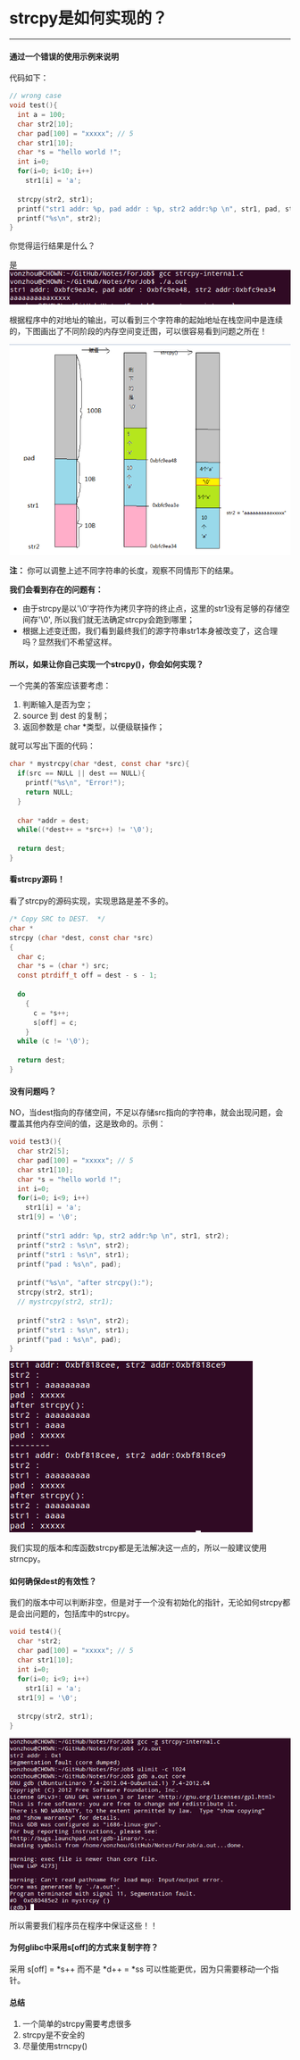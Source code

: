 # strcpy是如何实现的？
---

#### 通过一个错误的使用示例来说明
代码如下：
```C
// wrong case 
void test(){
  int a = 100;
  char str2[10];
  char pad[100] = "xxxxx"; // 5
  char str1[10];
  char *s = "hello world !";
  int i=0;
  for(i=0; i<10; i++)
    str1[i] = 'a';

  strcpy(str2, str1);
  printf("str1 addr: %p, pad addr : %p, str2 addr:%p \n", str1, pad, str2);
  printf("%s\n", str2);
}
```

你觉得运行结果是什么？

是 
![--](strcpy-result.png)

根据程序中的对地址的输出，可以看到三个字符串的起始地址在栈空间中是连续的，下图画出了不同阶段的内存空间变迁图，可以很容易看到问题之所在！

![--](strcpy-flow.png)

**注：** 你可以调整上述不同字符串的长度，观察不同情形下的结果。

**我们会看到存在的问题有：**

* 由于strcpy是以'\0'字符作为拷贝字符的终止点，这里的str1没有足够的存储空间存'\0', 所以我们就无法确定strcpy会跑到哪里；
* 根据上述变迁图，我们看到最终我们的源字符串str1本身被改变了，这合理吗？显然我们不希望这样。

#### 所以，如果让你自己实现一个strcpy()，你会如何实现？

一个完美的答案应该要考虑：

1. 判断输入是否为空；
2. source 到 dest 的复制；
3. 返回参数是 char *类型，以便级联操作；

就可以写出下面的代码：
```C
char * mystrcpy(char *dest, const char *src){
  if(src == NULL || dest == NULL){
    printf("%s\n", "Error!");
    return NULL;
  }

  char *addr = dest;
  while((*dest++ = *src++) != '\0');

  return dest;
}
```


#### 看strcpy源码！

看了strcpy的源码实现，实现思路是差不多的。
```C
/* Copy SRC to DEST.  */
char *
strcpy (char *dest, const char *src)
{
  char c;
  char *s = (char *) src;
  const ptrdiff_t off = dest - s - 1;

  do
    {
      c = *s++;
      s[off] = c;
    }
  while (c != '\0');

  return dest;
}
```

#### 没有问题吗？

NO，当dest指向的存储空间，不足以存储src指向的字符串，就会出现问题，会覆盖其他内存空间的值，这是致命的。示例：

```C
void test3(){
  char str2[5];
  char pad[100] = "xxxxx"; // 5
  char str1[10];
  char *s = "hello world !";
  int i=0;
  for(i=0; i<9; i++)
    str1[i] = 'a';
  str1[9] = '\0';

  printf("str1 addr: %p, str2 addr:%p \n", str1, str2);
  printf("str2 : %s\n", str2);
  printf("str1 : %s\n", str1);
  printf("pad : %s\n", pad);

  printf("%s\n", "after strcpy():");
  strcpy(str2, str1);
  // mystrcpy(str2, str1);
  
  printf("str2 : %s\n", str2);
  printf("str1 : %s\n", str1);
  printf("pad : %s\n", pad);
}
```
![--](strcpy-result2.png)

我们实现的版本和库函数strcpy都是无法解决这一点的，所以一般建议使用strncpy。

#### 如何确保dest的有效性？

我们的版本中可以判断非空，但是对于一个没有初始化的指针，无论如何strcpy都是会出问题的，包括库中的strcpy。

```C
void test4(){
  char *str2;
  char pad[100] = "xxxxx"; // 5
  char str1[10];
  int i=0;
  for(i=0; i<9; i++)
    str1[i] = 'a';
  str1[9] = '\0';

  strcpy(str2, str1);
}
```
![--](strcpy-result3.png)

所以需要我们程序员在程序中保证这些！！



#### 为何glibc中采用s[off]的方式来复制字符？

采用 s[off] = *s++ 而不是 *d++ = *ss 可以性能更优，因为只需要移动一个指针。

#### 总结

1. 一个简单的strcpy需要考虑很多
2. strcpy是不安全的
3. 尽量使用strncpy()